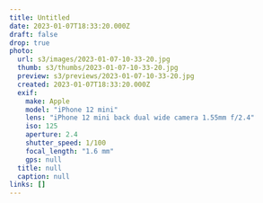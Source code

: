 ```yaml
---
title: Untitled
date: 2023-01-07T18:33:20.000Z
draft: false
drop: true
photo:
  url: s3/images/2023-01-07-10-33-20.jpg
  thumb: s3/thumbs/2023-01-07-10-33-20.jpg
  preview: s3/previews/2023-01-07-10-33-20.jpg
  created: 2023-01-07T18:33:20.000Z
  exif:
    make: Apple
    model: "iPhone 12 mini"
    lens: "iPhone 12 mini back dual wide camera 1.55mm f/2.4"
    iso: 125
    aperture: 2.4
    shutter_speed: 1/100
    focal_length: "1.6 mm"
    gps: null
  title: null
  caption: null
links: []
---
```

